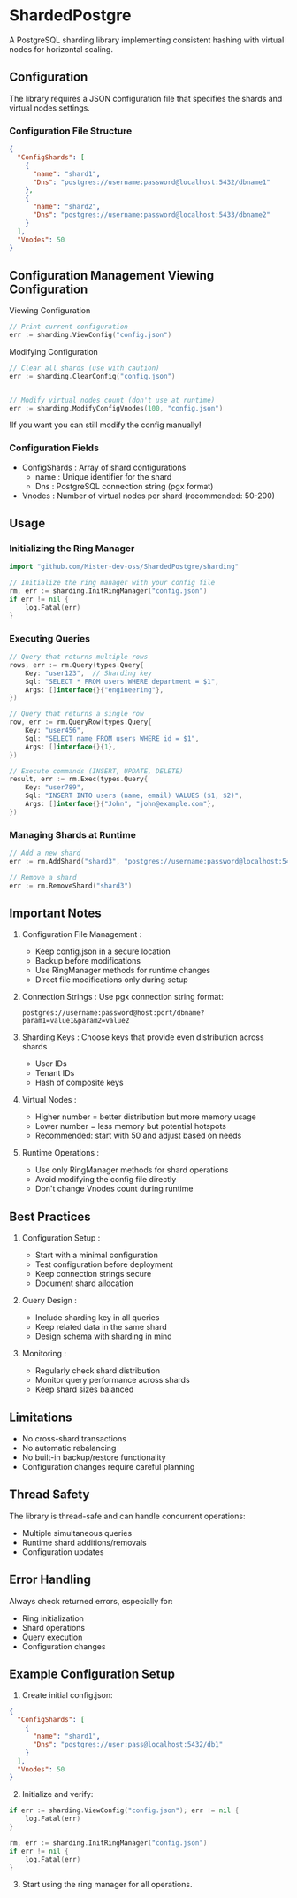 # ShardedPostgre

A PostgreSQL sharding library implementing consistent hashing with virtual nodes for horizontal scaling.

## Configuration

The library requires a JSON configuration file that specifies the shards and virtual nodes settings.

### Configuration File Structure
```json
{
  "ConfigShards": [
    {
      "name": "shard1",
      "Dns": "postgres://username:password@localhost:5432/dbname1"
    },
    {
      "name": "shard2",
      "Dns": "postgres://username:password@localhost:5433/dbname2"
    }
  ],
  "Vnodes": 50
}
```
## Configuration Management Viewing Configuration
Viewing Configuration
```go
// Print current configuration
err := sharding.ViewConfig("config.json")
```

Modifying Configuration
```go
// Clear all shards (use with caution)
err := sharding.ClearConfig("config.json")


// Modify virtual nodes count (don't use at runtime)
err := sharding.ModifyConfigVnodes(100, "config.json")
```

!If you want you can still modify the config manually!

### Configuration Fields
- ConfigShards : Array of shard configurations
  - name : Unique identifier for the shard
  - Dns : PostgreSQL connection string (pgx format)
- Vnodes : Number of virtual nodes per shard (recommended: 50-200)

## Usage

### Initializing the Ring Manager
```go
import "github.com/Mister-dev-oss/ShardedPostgre/sharding"

// Initialize the ring manager with your config file
rm, err := sharding.InitRingManager("config.json")
if err != nil {
    log.Fatal(err)
}
```
### Executing Queries
```go
// Query that returns multiple rows
rows, err := rm.Query(types.Query{
    Key: "user123",  // Sharding key
    Sql: "SELECT * FROM users WHERE department = $1",
    Args: []interface{}{"engineering"},
})

// Query that returns a single row
row, err := rm.QueryRow(types.Query{
    Key: "user456",
    Sql: "SELECT name FROM users WHERE id = $1",
    Args: []interface{}{1},
})

// Execute commands (INSERT, UPDATE, DELETE)
result, err := rm.Exec(types.Query{
    Key: "user789",
    Sql: "INSERT INTO users (name, email) VALUES ($1, $2)",
    Args: []interface{}{"John", "john@example.com"},
})
```

### Managing Shards at Runtime
```go
// Add a new shard
err := rm.AddShard("shard3", "postgres://username:password@localhost:5434/dbname3")

// Remove a shard
err := rm.RemoveShard("shard3")
```

## Important Notes
1. Configuration File Management :
   
   - Keep config.json in a secure location
   - Backup before modifications
   - Use RingManager methods for runtime changes
   - Direct file modifications only during setup
2. Connection Strings : Use pgx connection string format:
   
   ```text
   postgres://username:password@host:port/dbname?param1=value1&param2=value2
   ```
3. Sharding Keys : Choose keys that provide even distribution across shards
   
   - User IDs
   - Tenant IDs
   - Hash of composite keys
4. Virtual Nodes :
   
   - Higher number = better distribution but more memory usage
   - Lower number = less memory but potential hotspots
   - Recommended: start with 50 and adjust based on needs
5. Runtime Operations :
   
   - Use only RingManager methods for shard operations
   - Avoid modifying the config file directly
   - Don't change Vnodes count during runtime

## Best Practices
1. Configuration Setup :
   
   - Start with a minimal configuration
   - Test configuration before deployment
   - Keep connection strings secure
   - Document shard allocation
2. Query Design :
   
   - Include sharding key in all queries
   - Keep related data in the same shard
   - Design schema with sharding in mind
3. Monitoring :
   
   - Regularly check shard distribution
   - Monitor query performance across shards
   - Keep shard sizes balanced

## Limitations
- No cross-shard transactions
- No automatic rebalancing
- No built-in backup/restore functionality
- Configuration changes require careful planning

## Thread Safety
The library is thread-safe and can handle concurrent operations:

- Multiple simultaneous queries
- Runtime shard additions/removals
- Configuration updates

## Error Handling
Always check returned errors, especially for:

- Ring initialization
- Shard operations
- Query execution
- Configuration changes

## Example Configuration Setup
1. Create initial config.json:
```json
{
  "ConfigShards": [
    {
      "name": "shard1",
      "Dns": "postgres://user:pass@localhost:5432/db1"
    }
  ],
  "Vnodes": 50
}
 ```

2. Initialize and verify:
```go
if err := sharding.ViewConfig("config.json"); err != nil {
    log.Fatal(err)
}

rm, err := sharding.InitRingManager("config.json")
if err != nil {
    log.Fatal(err)
}
 ```

3. Start using the ring manager for all operations.
